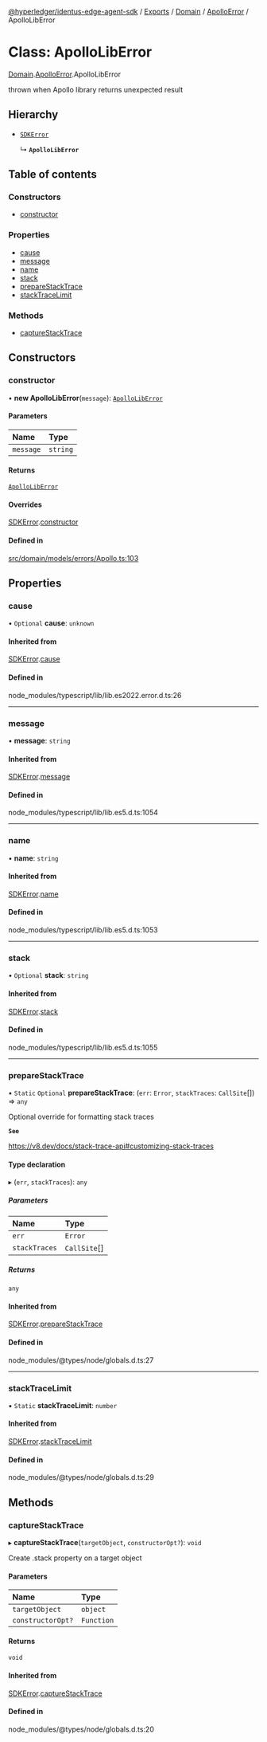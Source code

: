 [@hyperledger/identus-edge-agent-sdk](../README.md) / [Exports](../modules.md) / [Domain](../modules/Domain.md) / [ApolloError](../modules/Domain.ApolloError.md) / ApolloLibError

# Class: ApolloLibError

[Domain](../modules/Domain.md).[ApolloError](../modules/Domain.ApolloError.md).ApolloLibError

thrown when Apollo library returns unexpected result

## Hierarchy

- [`SDKError`](Domain.CommonError.SDKError.md)

  ↳ **`ApolloLibError`**

## Table of contents

### Constructors

- [constructor](Domain.ApolloError.ApolloLibError.md#constructor)

### Properties

- [cause](Domain.ApolloError.ApolloLibError.md#cause)
- [message](Domain.ApolloError.ApolloLibError.md#message)
- [name](Domain.ApolloError.ApolloLibError.md#name)
- [stack](Domain.ApolloError.ApolloLibError.md#stack)
- [prepareStackTrace](Domain.ApolloError.ApolloLibError.md#preparestacktrace)
- [stackTraceLimit](Domain.ApolloError.ApolloLibError.md#stacktracelimit)

### Methods

- [captureStackTrace](Domain.ApolloError.ApolloLibError.md#capturestacktrace)

## Constructors

### constructor

• **new ApolloLibError**(`message`): [`ApolloLibError`](Domain.ApolloError.ApolloLibError.md)

#### Parameters

| Name | Type |
| :------ | :------ |
| `message` | `string` |

#### Returns

[`ApolloLibError`](Domain.ApolloError.ApolloLibError.md)

#### Overrides

[SDKError](Domain.CommonError.SDKError.md).[constructor](Domain.CommonError.SDKError.md#constructor)

#### Defined in

[src/domain/models/errors/Apollo.ts:103](https://github.com/hyperledger/identus-edge-agent-sdk-ts/blob/f2306959fcea168d196649eedb6a342635865544/src/domain/models/errors/Apollo.ts#L103)

## Properties

### cause

• `Optional` **cause**: `unknown`

#### Inherited from

[SDKError](Domain.CommonError.SDKError.md).[cause](Domain.CommonError.SDKError.md#cause)

#### Defined in

node_modules/typescript/lib/lib.es2022.error.d.ts:26

___

### message

• **message**: `string`

#### Inherited from

[SDKError](Domain.CommonError.SDKError.md).[message](Domain.CommonError.SDKError.md#message)

#### Defined in

node_modules/typescript/lib/lib.es5.d.ts:1054

___

### name

• **name**: `string`

#### Inherited from

[SDKError](Domain.CommonError.SDKError.md).[name](Domain.CommonError.SDKError.md#name)

#### Defined in

node_modules/typescript/lib/lib.es5.d.ts:1053

___

### stack

• `Optional` **stack**: `string`

#### Inherited from

[SDKError](Domain.CommonError.SDKError.md).[stack](Domain.CommonError.SDKError.md#stack)

#### Defined in

node_modules/typescript/lib/lib.es5.d.ts:1055

___

### prepareStackTrace

▪ `Static` `Optional` **prepareStackTrace**: (`err`: `Error`, `stackTraces`: `CallSite`[]) => `any`

Optional override for formatting stack traces

**`See`**

https://v8.dev/docs/stack-trace-api#customizing-stack-traces

#### Type declaration

▸ (`err`, `stackTraces`): `any`

##### Parameters

| Name | Type |
| :------ | :------ |
| `err` | `Error` |
| `stackTraces` | `CallSite`[] |

##### Returns

`any`

#### Inherited from

[SDKError](Domain.CommonError.SDKError.md).[prepareStackTrace](Domain.CommonError.SDKError.md#preparestacktrace)

#### Defined in

node_modules/@types/node/globals.d.ts:27

___

### stackTraceLimit

▪ `Static` **stackTraceLimit**: `number`

#### Inherited from

[SDKError](Domain.CommonError.SDKError.md).[stackTraceLimit](Domain.CommonError.SDKError.md#stacktracelimit)

#### Defined in

node_modules/@types/node/globals.d.ts:29

## Methods

### captureStackTrace

▸ **captureStackTrace**(`targetObject`, `constructorOpt?`): `void`

Create .stack property on a target object

#### Parameters

| Name | Type |
| :------ | :------ |
| `targetObject` | `object` |
| `constructorOpt?` | `Function` |

#### Returns

`void`

#### Inherited from

[SDKError](Domain.CommonError.SDKError.md).[captureStackTrace](Domain.CommonError.SDKError.md#capturestacktrace)

#### Defined in

node_modules/@types/node/globals.d.ts:20

